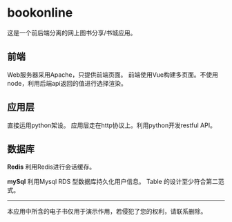 # bookonline
这是一个前后端分离的网上图书分享/书城应用。

## 前端
Web服务器采用Apache，只提供前端页面。
前端使用Vue构建多页面。不使用node，利用后端api返回的值进行选择渲染。

## 应用层
直接运用python架设。
应用层走在http协议上。利用python开发restful API。

## 数据库
**Redis** 利用Redis进行会话缓存。

**mySql** 利用Mysql RDS 型数据库持久化用户信息。 Table 的设计至少符合第二范式。

------

本应用中所含的电子书仅用于演示作用，若侵犯了您的权利，请联系删除。

